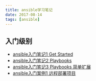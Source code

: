 ```yaml
---
title: ansible学习笔记
date: 2017-08-14
tags: [ansible]
---
```


## 入门级别

- [ansible入门笔记1 Get Started](/2017/08/08/ansible-2017-08-08-item-basic-get-started/)
- [ansible入门笔记2 Playbooks](/2017/08/08/ansible-2017-08-08-item-basic-playbooks/)
- [ansible入门笔记3 Playbooks 简单扩展](/2017/08/08/ansible-2017-08-08-item-basic-playbooks-ext/)
- [ansible入门案例1 远程部署项目](/ansible/2017/08/08/item-basic_tasks1)


